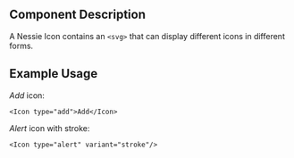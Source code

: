 ## Component Description

A Nessie Icon contains an `<svg>` that can display different icons in different
forms.


## Example Usage

_Add_ icon:

	<Icon type="add">Add</Icon>


_Alert_ icon with stroke:

	<Icon type="alert" variant="stroke"/>
